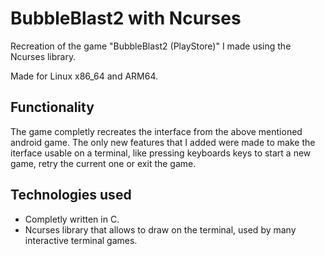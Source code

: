 # BubbleBlast2 with Ncurses
Recreation of the game "BubbleBlast2 (PlayStore)" I made using the Ncurses library. 

Made for Linux x86_64 and ARM64.

## Functionality
The game completly recreates the interface from the above mentioned android game. The only new features that I added were made to make the iterface usable on a terminal, like pressing keyboards keys to start a new game, retry the current one or exit the game.

## Technologies used
- Completly written in C.
- Ncurses library that allows to draw on the terminal, used by many interactive terminal games.
